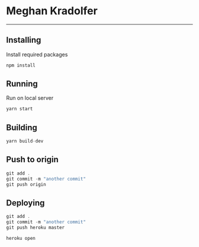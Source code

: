 # Meghan Kradolfer

- - -

## Installing

Install required packages

```javascript
npm install
```

## Running

Run on local server

``` javascript
yarn start
```

## Building

``` javascript
yarn build-dev
```

## Push to origin

``` javascript
git add .
git commit -m "another commit"
git push origin
```

## Deploying

``` javascript
git add .
git commit -m "another commit"
git push heroku master

heroku open
```